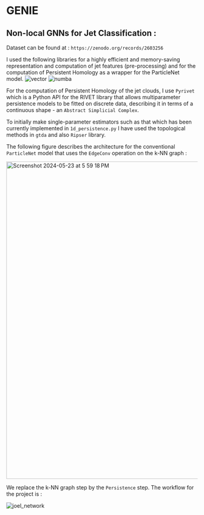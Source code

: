 # GENIE

## Non-local GNNs for Jet Classification : 

Dataset can be found at : 
`https://zenodo.org/records/2603256`

I used the following libraries for a highly efficient and memory-saving representation and computation of jet features (pre-processing) and for the computation of Persistent Homology as a wrapper for the ParticleNet model. 
![vector](https://github.com/user-attachments/assets/58701d95-bf76-437f-a6c0-fe6b25c0f1d9)
![numba](https://github.com/user-attachments/assets/ef22e868-1dcd-4097-9aa7-cf8edbe8bda7)

For the computation of Persistent Homology of the jet clouds, I use `Pyrivet` which is a Python API for the RIVET library that allows multiparameter persistence models to be fitted on discrete data, describing it in terms of a continuous shape - an `Abstract Simplicial Complex`.

To initially make single-parameter estimators such as that which has been currently implemented in `1d_persistence.py` I have used the topological methods in `gtda` and also `Ripser` library.


The following figure describes the architecture for the conventional `ParticleNet` model that uses the `EdgeConv` operation on the k-NN graph : 


<img width="834" alt="Screenshot 2024-05-23 at 5 59 18 PM" src="https://github.com/user-attachments/assets/9141e356-fe92-4ffb-ac6c-19aab31416cb">

We replace the k-NN graph step by the `Persistence` step. 
The workflow for the project is : 


![joel_network](https://github.com/user-attachments/assets/1e97e7f9-907e-459d-b81d-ffbf5b6f46fe)
